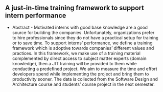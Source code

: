 ## A just-in-time training framework to support intern performance

- Abstract - Motivated interns with good base knowledge are a good source for building the companies. Unfortunately, organizations prefer to hire professionals since they do not have a practical setup for training or to save time. To support interns’ performance, we define a training framework which is adoptive towards companies’ different values and practices. In this framework, we make use of a training material complemented by direct access to subject matter experts (domain knowledge), then a JIT training will be provided to them while conducting a predefined project. We aim to measure the time and effort developers spend while implementing the project and bring them to productivity sooner. The data is collected from the Software Design and Architecture course and students’ course project in the next semester.